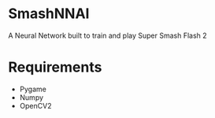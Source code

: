 # SmashNNAI
A Neural Network built to train and play Super Smash Flash 2

# Requirements
- Pygame
- Numpy
- OpenCV2
